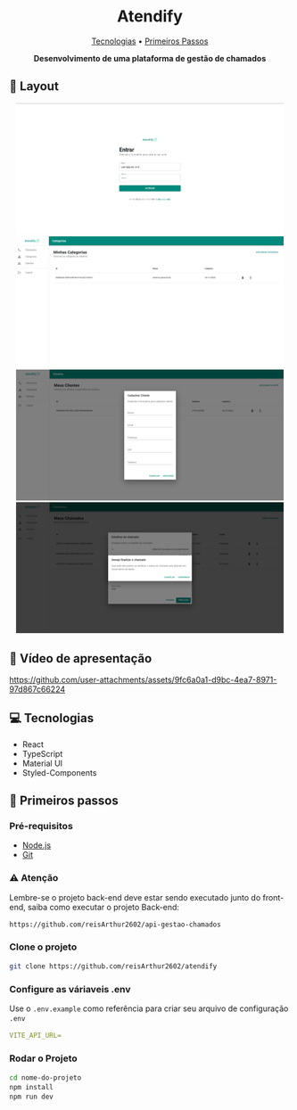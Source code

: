 <h1 align="center" style="font-weight: bold;">Atendify</h1>

<p align="center">
 <a href="#tech">Tecnologias</a> • 
 <a href="#started">Primeiros Passos</a>
 
</p>

<p align="center">
    <b>Desenvolvimento de uma plataforma de gestão de chamados</b>
</p>


<h2 id="layout">🎨 Layout</h2>

<p align="center">
    <img src="./public/screens/login.png" alt="Tela de login" width="480px">
    <!-- category screens -->
    <img src="./public/screens/category.png" alt="Tela de categoria" width="480px">
    <!-- customer screens -->
    <img src="./public/screens/create-customer-form.png" alt="Tela de criar cliente" width="480px">
    <!-- order screens -->
    <img src="./public/screens/finish-order.png" alt="Tela de finalizar chamado " width="480px">

</p>

<h2 id="apresentation">🎥 Vídeo de apresentação</h2>

https://github.com/user-attachments/assets/9fc6a0a1-d9bc-4ea7-8971-97d867c66224



<h2 id="technologies">💻 Tecnologias</h2>

- React
- TypeScript
- Material UI
- Styled-Components

<h2 id="started">🚀 Primeiros passos</h2>

<h3>Pré-requisitos</h3>

- [Node.js](https://nodejs.org)
- [Git](https://git-scm.com/)

<h3>⚠️ Atenção</h3>

Lembre-se o projeto back-end deve estar sendo executado junto do front-end, saiba como executar o projeto Back-end:

```http
https://github.com/reisArthur2602/api-gestao-chamados
```

<h3>Clone o projeto</h3>

```bash
git clone https://github.com/reisArthur2602/atendify
```

<h3>Configure as váriaveis .env </h2>

Use o `.env.example` como referência para criar seu arquivo de configuração `.env`

```yaml
VITE_API_URL=
```

<h3>Rodar o Projeto</h3>

```bash
cd nome-do-projeto
npm install
npm run dev
```
